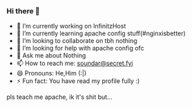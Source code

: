 ### Hi there 👋
- 🔭 I’m currently working on InfinitzHost
- 🌱 I’m currently learning apache config stuff(#nginxisbetter)
- 👯 I’m looking to collaborate on tbh nothing
- 🤔 I’m looking for help with apache config ofc
- 💬 Ask me about Nothing
- 📫 How to reach me: soundar@secret.fyi
- 😄 Pronouns: He,Him (:|)
- ⚡ Fun fact: You have read my profile fully :)

pls teach me apache, ik it's shit but...
